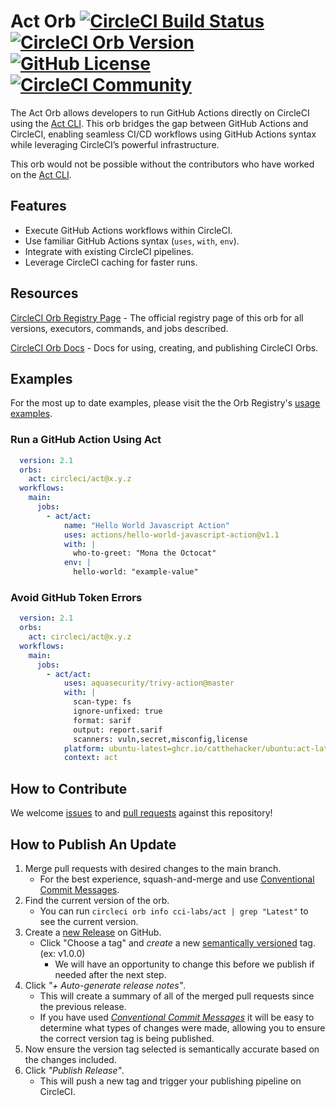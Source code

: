 # Act Orb [![CircleCI Build Status](https://circleci.com/gh/CircleCI-Labs/act-orb.svg?style=shield "CircleCI Build Status")](https://circleci.com/gh/CircleCI-Labs/act-orb) [![CircleCI Orb Version](https://badges.circleci.com/orbs/cci-labs/act.svg)](https://circleci.com/developer/orbs/orb/cci-labs/act) [![GitHub License](https://img.shields.io/badge/license-MIT-lightgrey.svg)](https://raw.githubusercontent.com/CircleCI-Labs/act-orb/master/LICENSE) [![CircleCI Community](https://img.shields.io/badge/community-CircleCI%20Discuss-343434.svg)](https://discuss.circleci.com/c/ecosystem/orbs)

The Act Orb allows developers to run GitHub Actions directly on CircleCI using the [Act CLI](https://nektosact.com/). This orb bridges the gap between GitHub Actions and CircleCI, enabling seamless CI/CD workflows using GitHub Actions syntax while leveraging CircleCI’s powerful infrastructure.  

This orb would not be possible without the contributors who have worked on the [Act CLI](https://nektosact.com/). 

## Features
- Execute GitHub Actions workflows within CircleCI.  
- Use familiar GitHub Actions syntax (`uses`, `with`, `env`).  
- Integrate with existing CircleCI pipelines.
- Leverage CircleCI caching for faster runs.


## Resources

[CircleCI Orb Registry Page](https://circleci.com/developer/orbs/orb/cci-labs/act) - The official registry page of this orb for all versions, executors, commands, and jobs described.

[CircleCI Orb Docs](https://circleci.com/docs/orb-intro/#section=configuration) - Docs for using, creating, and publishing CircleCI Orbs.

## Examples

For the most up to date examples, please visit the the Orb Registry's [usage examples](https://circleci.com/developer/orbs/orb/cci-labs/act#usage-examples).

### Run a GitHub Action Using Act
```yaml
  version: 2.1
  orbs:
    act: circleci/act@x.y.z
  workflows:
    main:
      jobs:
        - act/act:
            name: "Hello World Javascript Action"
            uses: actions/hello-world-javascript-action@v1.1
            with: |
              who-to-greet: "Mona the Octocat"
            env: |
              hello-world: "example-value"

```

### Avoid GitHub Token Errors
```yaml
  version: 2.1
  orbs:
    act: circleci/act@x.y.z
  workflows:
    main:
      jobs:
        - act/act:
            uses: aquasecurity/trivy-action@master
            with: |
              scan-type: fs
              ignore-unfixed: true
              format: sarif
              output: report.sarif
              scanners: vuln,secret,misconfig,license
            platform: ubuntu-latest=ghcr.io/catthehacker/ubuntu:act-latest
            context: act

```

## How to Contribute

We welcome [issues](https://github.com/CircleCI-Labs/act-orb/issues) to and [pull requests](https://github.com/CircleCI-Labs/act-orb/pulls) against this repository!

## How to Publish An Update
1. Merge pull requests with desired changes to the main branch.
    - For the best experience, squash-and-merge and use [Conventional Commit Messages](https://conventionalcommits.org/).
2. Find the current version of the orb.
    - You can run `circleci orb info cci-labs/act | grep "Latest"` to see the current version.
3. Create a [new Release](https://github.com/CircleCI-Labs/act-orb/releases/new) on GitHub.
    - Click "Choose a tag" and _create_ a new [semantically versioned](http://semver.org/) tag. (ex: v1.0.0)
      - We will have an opportunity to change this before we publish if needed after the next step.
4.  Click _"+ Auto-generate release notes"_.
    - This will create a summary of all of the merged pull requests since the previous release.
    - If you have used _[Conventional Commit Messages](https://conventionalcommits.org/)_ it will be easy to determine what types of changes were made, allowing you to ensure the correct version tag is being published.
5. Now ensure the version tag selected is semantically accurate based on the changes included.
6. Click _"Publish Release"_.
    - This will push a new tag and trigger your publishing pipeline on CircleCI.